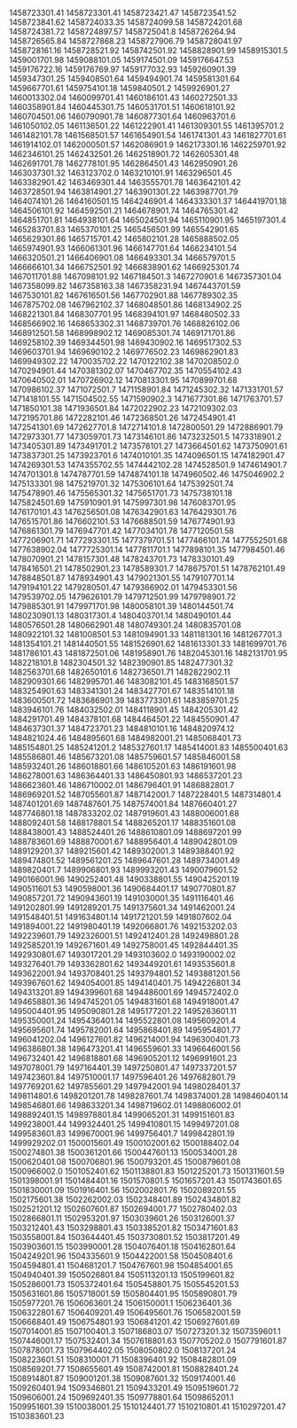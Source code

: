 1458723301.41
1458723301.41
1458723421.47
1458723541.52
1458723841.62
1458724033.35
1458724099.58
1458724201.68
1458724381.72
1458724897.57
1458725041.8
1458726264.94
1458726565.84
1458727868.23
1458727906.79
1458728041.97
1458728161.16
1458728521.92
1458742501.92
1458828901.99
1458915301.5
1459001701.98
1459088101.05
1459174501.09
1459176647.53
1459176722.16
1459176769.97
1459177032.93
1459260901.39
1459347301.25
1459408501.64
1459494901.74
1459581301.64
1459667701.61
1459754101.18
1459840501.2
1459926901.27
1460013302.04
1460099701.41
1460186101.43
1460272501.33
1460358901.84
1460445301.75
1460531701.51
1460618101.92
1460704501.06
1460790901.78
1460877301.64
1460963701.6
1461050102.05
1461136501.22
1461222901.41
1461309301.55
1461395701.2
1461482101.78
1461568501.57
1461654901.54
1461741301.43
1461827701.61
1461914102.01
1462000501.57
1462086901.9
1462173301.16
1462259701.92
1462346101.25
1462432501.26
1462518901.72
1462605301.48
1462691701.78
1462778101.95
1462864501.43
1462950901.26
1463037301.32
1463123702.0
1463210101.91
1463296501.45
1463382901.42
1463469301.44
1463555701.78
1463642101.42
1463728501.94
1463814901.27
1463901301.22
1463987701.79
1464074101.26
1464160501.15
1464246901.4
1464333301.37
1464419701.18
1464506101.92
1464592501.21
1464678901.74
1464765301.42
1464851701.81
1464938101.64
1465024501.94
1465110901.95
1465197301.4
1465283701.83
1465370101.25
1465456501.99
1465542901.65
1465629301.86
1465715701.42
1465802101.28
1465888502.05
1465974901.93
1466061301.96
1466147701.64
1466234101.54
1466320501.21
1466406901.08
1466493301.34
1466579701.5
1466666101.34
1466752501.92
1466838901.62
1466925301.74
1467011701.88
1467098101.92
1467184501.3
1467270901.6
1467357301.04
1467358099.82
1467358163.38
1467358231.94
1467443701.59
1467530101.82
1467616501.56
1467702901.88
1467789302.35
1467875702.08
1467962102.37
1468048501.86
1468134902.25
1468221301.84
1468307701.95
1468394101.97
1468480502.33
1468566902.16
1468653302.31
1468739701.76
1468826102.06
1468912501.58
1468998902.12
1469085301.74
1469171701.86
1469258102.39
1469344501.98
1469430902.16
1469517302.53
1469603701.94
1469690102.2
1469776502.23
1469862901.83
1469949302.22
1470035702.22
1470122102.38
1470208502.0
1470294901.44
1470381302.07
1470467702.35
1470554102.43
1470640502.01
1470726902.12
1470813301.95
1470899701.68
1470986102.37
1471072501.7
1471158901.84
1471245302.32
1471331701.57
1471418101.55
1471504502.55
1471590902.3
1471677301.86
1471763701.57
1471850101.38
1471936501.84
1472022902.23
1472109302.03
1472195701.86
1472282101.46
1472368501.26
1472454901.41
1472541301.69
1472627701.8
1472714101.8
1472800501.29
1472886901.79
1472973301.77
1473059701.73
1473146101.86
1473232501.5
1473318901.2
1473405301.89
1473491701.2
1473578101.27
1473664501.62
1473750901.61
1473837301.25
1473923701.6
1474010101.35
1474096501.15
1474182901.47
1474269301.53
1474355702.55
1474442102.28
1474528501.9
1474614901.7
1474701301.8
1474787701.59
1474874101.18
1474960502.46
1475046902.2
1475133301.98
1475219701.32
1475306101.64
1475392501.74
1475478901.46
1475565301.32
1475651701.73
1475738101.18
1475824501.69
1475910901.91
1475997301.98
1476083701.95
1476170101.43
1476256501.08
1476342901.63
1476429301.76
1476515701.86
1476602101.53
1476688501.59
1476774901.93
1476861301.79
1476947701.42
1477034101.78
1477120501.58
1477206901.71
1477293301.15
1477379701.51
1477466101.74
1477552501.68
1477638902.04
1477725301.14
1477811701.1
1477898101.35
1477984501.46
1478070901.21
1478157301.48
1478243701.73
1478330101.49
1478416501.21
1478502901.23
1478589301.7
1478675701.51
1478762101.49
1478848501.87
1478934901.43
1479021301.55
1479107701.14
1479194101.22
1479280501.47
1479366902.01
1479453301.56
1479539702.05
1479626101.79
1479712501.99
1479798901.72
1479885301.91
1479971701.98
1480058101.39
1480144501.74
1480230901.13
1480317301.4
1480403701.14
1480490101.44
1480576501.28
1480662901.48
1480749301.24
1480835701.08
1480922101.32
1481008501.53
1481094901.33
1481181301.16
1481267701.3
1481354101.21
1481440501.55
1481526901.62
1481613301.33
1481699701.76
1481786101.43
1481872501.06
1481958901.76
1482045301.16
1482131701.95
1482218101.8
1482304501.32
1482390901.85
1482477301.32
1482563701.68
1482650101.6
1482736501.71
1482822902.11
1482909301.66
1482995701.46
1483082101.45
1483168501.57
1483254901.63
1483341301.24
1483427701.67
1483514101.18
1483600501.72
1483686901.39
1483773301.61
1483859701.25
1483946101.76
1484032502.01
1484118901.45
1484205301.42
1484291701.49
1484378101.68
1484464501.22
1484550901.47
1484637301.37
1484723701.23
1484810101.16
1484820974.12
1484821024.46
1484895601.68
1484982001.21
1485068401.73
1485154801.25
1485241201.2
1485327601.17
1485414001.83
1485500401.63
1485586801.46
1485673201.08
1485759601.57
1485846001.58
1485932401.26
1486018801.66
1486105201.63
1486191601.98
1486278001.63
1486364401.33
1486450801.93
1486537201.23
1486623601.46
1486710002.01
1486796401.91
1486882801.7
1486969201.52
1487055601.87
1487142001.7
1487228401.5
1487314801.4
1487401201.69
1487487601.75
1487574001.84
1487660401.27
1487746801.18
1487833202.02
1487919601.43
1488006001.68
1488092401.58
1488178801.54
1488265201.17
1488351601.08
1488438001.43
1488524401.26
1488610801.09
1488697201.99
1488783601.69
1488870001.67
1488956401.4
1489042801.09
1489129201.37
1489215601.42
1489302001.3
1489388401.92
1489474801.52
1489561201.25
1489647601.28
1489734001.49
1489820401.7
1489906801.93
1489993201.43
1490079601.52
1490166001.96
1490252401.48
1490338801.55
1490425201.19
1490511601.53
1490598001.36
1490684401.17
1490770801.87
1490857201.72
1490943601.19
1491030001.35
1491116401.46
1491202801.99
1491289201.75
1491375601.34
1491462001.24
1491548401.51
1491634801.14
1491721201.59
1491807602.04
1491894001.22
1491980401.19
1492066801.76
1492153202.03
1492239601.79
1492326001.51
1492412401.28
1492498801.28
1492585201.19
1492671601.49
1492758001.45
1492844401.35
1492930801.67
1493017201.29
1493103602.0
1493190002.02
1493276401.79
1493362801.62
1493449201.61
1493535601.8
1493622001.94
1493708401.25
1493794801.52
1493881201.56
1493967601.62
1494054001.85
1494140401.75
1494226801.34
1494313201.89
1494399601.68
1494486001.69
1494572402.0
1494658801.36
1494745201.05
1494831601.68
1494918001.47
1495004401.95
1495090801.28
1495177201.22
1495263601.11
1495350001.24
1495436401.14
1495522801.08
1495609201.4
1495695601.74
1495782001.64
1495868401.89
1495954801.77
1496041202.04
1496127601.82
1496214001.94
1496300401.73
1496386801.38
1496473201.41
1496559601.33
1496646001.56
1496732401.42
1496818801.68
1496905201.12
1496991601.23
1497078001.79
1497164401.39
1497250801.47
1497337201.57
1497423601.84
1497510001.17
1497596401.26
1497682801.79
1497769201.62
1497855601.29
1497942001.94
1498028401.37
1498114801.6
1498201201.78
1498287601.74
1498374001.28
1498460401.14
1498546801.66
1498633201.34
1498719602.01
1498806002.01
1498892401.15
1498978801.84
1499065201.31
1499151601.83
1499238001.44
1499324401.25
1499410801.15
1499497201.08
1499583601.83
1499670001.96
1499756401.7
1499842801.19
1499929202.01
1500015601.49
1500102001.62
1500188402.04
1500274801.38
1500361201.66
1500447601.13
1500534001.28
1500620401.08
1500706801.96
1500793201.45
1500879601.08
1500966002.0
1501052401.62
1501138801.83
1501225201.73
1501311601.59
1501398001.91
1501484401.16
1501570801.5
1501657201.43
1501743601.65
1501830001.09
1501916401.56
1502002801.76
1502089201.55
1502175601.38
1502262002.03
1502348401.89
1502434801.82
1502521201.12
1502607601.87
1502694001.77
1502780402.03
1502866801.11
1502953201.97
1503039601.26
1503126001.37
1503212401.43
1503298801.43
1503385201.82
1503471601.83
1503558001.84
1503644401.45
1503730801.52
1503817201.49
1503903601.15
1503990001.28
1504076401.18
1504162801.64
1504249201.96
1504335601.9
1504422001.58
1504508401.6
1504594801.41
1504681201.7
1504767601.98
1504854001.65
1504940401.39
1505026801.84
1505113201.13
1505199601.82
1505286001.73
1505372401.64
1505458801.75
1505545201.53
1505631601.86
1505718001.59
1505804401.95
1505890801.79
1505977201.76
1506063601.24
1506150001.1
1506236401.36
1506322801.67
1506409201.49
1506495601.76
1506582001.59
1506668401.49
1506754801.93
1506841201.42
1506927601.69
1507014001.85
1507100401.3
1507186803.07
1507273201.32
1507359601.1
1507446001.17
1507532401.34
1507618801.63
1507705202.0
1507791601.87
1507878001.73
1507964402.05
1508050802.0
1508137201.24
1508223601.51
1508310001.71
1508396401.92
1508482801.09
1508569201.77
1508655601.49
1508742001.81
1508828401.24
1508914801.87
1509001201.38
1509087601.32
1509174001.46
1509260401.94
1509346801.21
1509433201.49
1509519601.72
1509606001.24
1509692401.35
1509778801.64
1509865201.1
1509951601.39
1510038001.25
1510124401.77
1510210801.41
1510297201.47
1510383601.23
